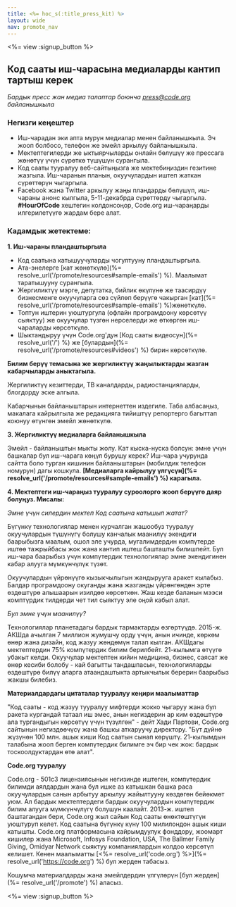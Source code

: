 ```yaml
---
title: <%= hoc_s(:title_press_kit) %>
layout: wide
nav: promote_nav
---
```

<%= view :signup_button %>

## Код сааты иш-чарасына медиаларды кантип тартыш керек

*Бардык пресс жан медиа талаптар боюнча <press@code.org> байланышкыла*

### Негизги кеңештер

- Иш-чарадан эки апта мурун медиалар менен байланышкыла. Эч жооп болбосо, телефон же эмейл аркылуу байланышкыла.
- Мектептегилерди же ыктыярчыларды онлайн бөлүшүү же прессага жөнөтүү үчүн сүрөткө түшүшүн сурангыла.
- Код сааты тууралуу веб-сайтыңызга же мектебиңиздин гезитине жазгыла. Иш-чаранын планын, окуучулардын иштеп жаткан сүрөттөрүн чыгаргыла.
- Facebook жана Twitter аркылуу жаңы пландарды бөлүшүп, иш-чараны анонс кылгыла, 5-11-декабрда сүрөттөрдү чыгаргыла. **#HourOfCode** хештегин колдонсоңор, Code.org иш-чараңарды илгерилетүүгө жардам бере алат.

### Кадамдык жетектеме:

**1. Иш-чараны пландаштыргыла**

- Код саатына катышуучуларды чогултууну пландаштыргыла.
- Ата-энелерге [кат жөнөткүлө](%= resolve_url('/promote/resources#sample-emails') %). Маалымат таратышууну сурангыла.
- Жергиликтүү мэрге, депутатка, бийлик өкүлүнө же таасирдүү бизнесменге окуучуларга сөз сүйлөп берүүгө чакырган [кат](%= resolve_url('/promote/resources#sample-emails') %)жөнөткүлө.
- Топтун иштерин уюштургула (офлайн програмдоону көрсөтүү сыяктуу) же окуучулар түзгөн нерселерди же өткөргөн иш-чараларды көрсөткүлө.
- Шыктандыруу үчүн Code.org'дун [Код сааты видеосун](%= resolve_url('/') %) же [булардын](%= resolve_url('/promote/resources#videos') %) бирин көрсөткүлө.

**Билим берүү темасына же жергиликтүү жаңылыктарды жазган кабарчыларды аныктагыла.**

Жергиликтүү кезиттерди, ТВ каналдарды, радиостанцияларды, блогдорду эске алгыла.

Кабарчынын байланыштарын интернеттен издегиле. Таба албасаңыз, макалага кайрылгыла же редакцияга тийиштүү репортерго багыттап коюнуу өтүнгөн эмейл жөнөткүлө.

**3. Жергиликтүү медиаларга байланышкыла**

Эмейл - байланыштын мыкты жолу. Кат кыска-нуска болсун: эмне үчүн башкалар бул иш-чарага көңүл бурушу керек? Иш-чара учурунда сайтта боло турган кишинин байланыштарын (мобилдик телефон номурун) дагы кошкула. **[Медиаларга кайрылуу үлгүсүн](%= resolve_url('/promote/resources#sample-emails') %) карагыла.**

**4. Мектептеги иш-чараңыз тууралуу суроолорго жооп берүүгө даяр болуңуз. Мисалы:**

*Эмне үчүн силердин мектеп Код саатына катышып жатат?*

Бүгүнкү технологиялар менен курчалган жашообуз тууралуу окуучулардын түшүнүгү болушу канчалык маанилүү экендиги баарыбызга маалым, ошол эле учурда, мугалимдердин компүтерде иштөө тажрыйбасы жок жана кантип иштеш башташты билишпейт. Бул иш-чара баарыбыз үчүн компүтердик технологиялар эмне экендигинен кабар алууга мүмкүнчүлүк түзөт.

Окуучулардын үйрөнүүгө кызыкчылыгын жандырууга аракет кылабыз. Балдар програмдоону окуганды жана жазганды үйрөнгөндөн эрте өздөштүрө алышаарын изилдөө көрсөткөн. Жаш кезде баланын мээси комптүрдик тилдерди чет тил сыяктуу эле оңой кабыл алат.

*Бул эмне үчүн маанилүү?*

Технологиялар планетадагы бардык тармактарды өзгөртүүдө. 2015-ж. АКШда ачылган 7 миллион жумушчу орду үчүн, анын ичинде, көркөм өнөр жана дизайн, код жазуу жөндөмүн талап кылган. АКШдагы мектептердин 75% компүтердик билим берилбейт. 21-кылымга өтүүгө убакыт келди. Окуучулар мектептен кийин медицина, бизнес, саясат же өнөр кесиби болобу - кай багытты тандашпасын, технологияларды өздөштүрө билүү аларга атаандаштыкта артыкчылык берерин баарыбыз жакшы билебиз.

**Материалдардагы цитаталар тууралуу кеңири маалыматтар**

"Код сааты - код жазуу тууралуу мифтерди жокко чыгаруу жана бул ракета кургандай татаал иш эмес, анын негиздерин ар ким өздөштүрө ала тургандыгын көрсөтүү үчүн түзүлгөн" - дейт Хади Партови, Code.org сайтынын негиздөөчүсү жана башкы аткаруучу директору. "Бүт дүйнө жүзүнөн 100 млн. ашык киши Код саатын сынап көрүштү. 21-кылымдын талабына жооп берген компүтердик билимге эч бир чек жок: бардык тоскоолдуктардан өтө алат".

**Code.org тууралуу**

Code.org - 501c3 лицензиясынын негизинде иштеген, компүтердик билимди аялдардын жана бул ишке аз катышкан башка раса окуучулардын санын арбытуу аркылуу жайылтууну көздөгөн бейөкмөт уюм. Ал бардык мектептердеги бардык окуучулардын компүтердик билим алууга мүмкүнчүлүгү болушун каалайт. 2013-ж. иштеп баштагандан бери, Code.org жыл сайын Код сааты өнөктөштүгүн уюштуруп келет. Код саатына бүгүнкү күнү 100 милилондон ашык киши катышты. Code.org платформасына кайрымдуулук фонддору, жоомарт кишилер жана Microsoft, Infosys Foundation, USA, The Ballmer Family Giving, Omidyar Network сыяктуу компаниялардын колдоо көрсөтүп келишет. Кенен маалыматты [<%= resolve_url('code.org') %>](%= resolve_url('https://code.org') %) бул жерден табасыз.

  
Кошумча материалдарды жана эмейлдердин үлгүлөрүн [бул жерден](%= resolve_url('/promote') %) аласыз.

<%= view :signup_button %>